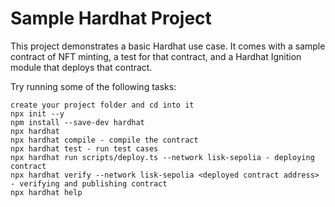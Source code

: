 # Sample Hardhat Project

This project demonstrates a basic Hardhat use case. It comes with a sample contract of NFT minting, a test for that contract, and a Hardhat Ignition module that deploys that contract.

Try running some of the following tasks:

```shell
create your project folder and cd into it
npx init --y
npm install --save-dev hardhat
npx hardhat
npx hardhat compile - compile the contract
npx hardhat test - run test cases
npx hardhat run scripts/deploy.ts --network lisk-sepolia - deploying contract
npx hardhat verify --network lisk-sepolia <deployed contract address> - verifying and publishing contract
npx hardhat help
```
